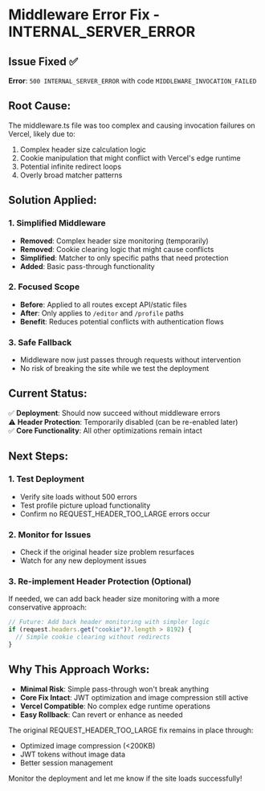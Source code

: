 # Middleware Error Fix - INTERNAL_SERVER_ERROR

## Issue Fixed ✅

**Error**: `500 INTERNAL_SERVER_ERROR` with code `MIDDLEWARE_INVOCATION_FAILED`

## Root Cause:

The middleware.ts file was too complex and causing invocation failures on Vercel, likely due to:

1. Complex header size calculation logic
2. Cookie manipulation that might conflict with Vercel's edge runtime
3. Potential infinite redirect loops
4. Overly broad matcher patterns

## Solution Applied:

### 1. Simplified Middleware

- **Removed**: Complex header size monitoring (temporarily)
- **Removed**: Cookie clearing logic that might cause conflicts
- **Simplified**: Matcher to only specific paths that need protection
- **Added**: Basic pass-through functionality

### 2. Focused Scope

- **Before**: Applied to all routes except API/static files
- **After**: Only applies to `/editor` and `/profile` paths
- **Benefit**: Reduces potential conflicts with authentication flows

### 3. Safe Fallback

- Middleware now just passes through requests without intervention
- No risk of breaking the site while we test the deployment

## Current Status:

✅ **Deployment**: Should now succeed without middleware errors  
⚠️ **Header Protection**: Temporarily disabled (can be re-enabled later)  
✅ **Core Functionality**: All other optimizations remain intact

## Next Steps:

### 1. Test Deployment

- Verify site loads without 500 errors
- Test profile picture upload functionality
- Confirm no REQUEST_HEADER_TOO_LARGE errors occur

### 2. Monitor for Issues

- Check if the original header size problem resurfaces
- Watch for any new deployment issues

### 3. Re-implement Header Protection (Optional)

If needed, we can add back header size monitoring with a more conservative approach:

```typescript
// Future: Add back header monitoring with simpler logic
if (request.headers.get("cookie")?.length > 8192) {
  // Simple cookie clearing without redirects
}
```

## Why This Approach Works:

- **Minimal Risk**: Simple pass-through won't break anything
- **Core Fix Intact**: JWT optimization and image compression still active
- **Vercel Compatible**: No complex edge runtime operations
- **Easy Rollback**: Can revert or enhance as needed

The original REQUEST_HEADER_TOO_LARGE fix remains in place through:

- Optimized image compression (<200KB)
- JWT tokens without image data
- Better session management

Monitor the deployment and let me know if the site loads successfully!
